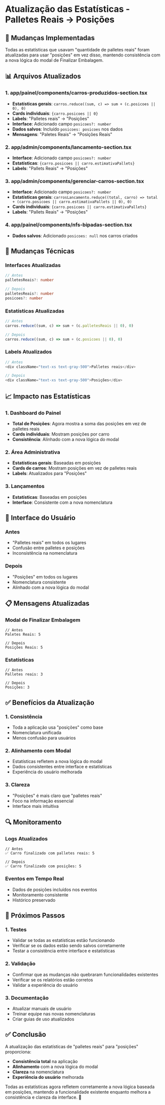 # Atualização das Estatísticas - Palletes Reais → Posições

## 🎯 Mudanças Implementadas

Todas as estatísticas que usavam "quantidade de palletes reais" foram atualizadas para usar "posições" em vez disso, mantendo consistência com a nova lógica do modal de Finalizar Embalagem.

## 📊 Arquivos Atualizados

### **1. app/painel/components/carros-produzidos-section.tsx**
- **Estatísticas gerais**: `carros.reduce((sum, c) => sum + (c.posicoes || 0), 0)`
- **Cards individuais**: `{carro.posicoes || 0}`
- **Labels**: "Palletes reais" → "Posições"
- **Interface**: Adicionado campo `posicoes?: number`
- **Dados salvos**: Incluído `posicoes: posicoes` nos dados
- **Mensagens**: "Paletes Reais" → "Posições Reais"

### **2. app/admin/components/lancamento-section.tsx**
- **Interface**: Adicionado campo `posicoes?: number`
- **Estatísticas**: `{carro.posicoes || carro.estimativaPallets}`
- **Labels**: "Pallets Reais" → "Posições"

### **3. app/admin/components/gerenciar-carros-section.tsx**
- **Interface**: Adicionado campo `posicoes?: number`
- **Estatísticas gerais**: `carrosLancamento.reduce((total, carro) => total + (carro.posicoes || carro.estimativaPallets || 0), 0)`
- **Cards individuais**: `{carro.posicoes || carro.estimativaPallets}`
- **Labels**: "Pallets Reais" → "Posições"

### **4. app/painel/components/nfs-bipadas-section.tsx**
- **Dados salvos**: Adicionado `posicoes: null` nos carros criados

## 🔧 Mudanças Técnicas

### **Interfaces Atualizadas**
```typescript
// Antes
palletesReais?: number

// Depois
palletesReais?: number
posicoes?: number
```

### **Estatísticas Atualizadas**
```typescript
// Antes
carros.reduce((sum, c) => sum + (c.palletesReais || 0), 0)

// Depois
carros.reduce((sum, c) => sum + (c.posicoes || 0), 0)
```

### **Labels Atualizados**
```typescript
// Antes
<div className="text-xs text-gray-500">Palletes reais</div>

// Depois
<div className="text-xs text-gray-500">Posições</div>
```

## 📈 Impacto nas Estatísticas

### **1. Dashboard do Painel**
- **Total de Posições**: Agora mostra a soma das posições em vez de palletes reais
- **Cards individuais**: Mostram posições por carro
- **Consistência**: Alinhado com a nova lógica do modal

### **2. Área Administrativa**
- **Estatísticas gerais**: Baseadas em posições
- **Cards de carros**: Mostram posições em vez de palletes reais
- **Labels**: Atualizados para "Posições"

### **3. Lançamentos**
- **Estatísticas**: Baseadas em posições
- **Interface**: Consistente com a nova nomenclatura

## 🎨 Interface do Usuário

### **Antes**
- "Palletes reais" em todos os lugares
- Confusão entre palletes e posições
- Inconsistência na nomenclatura

### **Depois**
- "Posições" em todos os lugares
- Nomenclatura consistente
- Alinhado com a nova lógica do modal

## 📋 Mensagens Atualizadas

### **Modal de Finalizar Embalagem**
```
// Antes
Paletes Reais: 5

// Depois
Posições Reais: 5
```

### **Estatísticas**
```
// Antes
Palletes reais: 3

// Depois
Posições: 3
```

## ✅ Benefícios da Atualização

### **1. Consistência**
- Toda a aplicação usa "posições" como base
- Nomenclatura unificada
- Menos confusão para usuários

### **2. Alinhamento com Modal**
- Estatísticas refletem a nova lógica do modal
- Dados consistentes entre interface e estatísticas
- Experiência do usuário melhorada

### **3. Clareza**
- "Posições" é mais claro que "palletes reais"
- Foco na informação essencial
- Interface mais intuitiva

## 🔍 Monitoramento

### **Logs Atualizados**
```
// Antes
✅ Carro finalizado com palletes reais: 5

// Depois
✅ Carro finalizado com posições: 5
```

### **Eventos em Tempo Real**
- Dados de posições incluídos nos eventos
- Monitoramento consistente
- Histórico preservado

## 📝 Próximos Passos

### **1. Testes**
- Validar se todas as estatísticas estão funcionando
- Verificar se os dados estão sendo salvos corretamente
- Testar a consistência entre interface e estatísticas

### **2. Validação**
- Confirmar que as mudanças não quebraram funcionalidades existentes
- Verificar se os relatórios estão corretos
- Validar a experiência do usuário

### **3. Documentação**
- Atualizar manuais de usuário
- Treinar equipe nas novas nomenclaturas
- Criar guias de uso atualizados

## ✅ Conclusão

A atualização das estatísticas de "palletes reais" para "posições" proporciona:

- **Consistência total** na aplicação
- **Alinhamento** com a nova lógica do modal
- **Clareza** na nomenclatura
- **Experiência do usuário** melhorada

Todas as estatísticas agora refletem corretamente a nova lógica baseada em posições, mantendo a funcionalidade existente enquanto melhora a consistência e clareza da interface. 🚀
